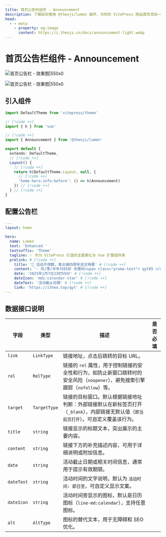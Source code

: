 ```yaml
---
title: 首页公告栏组件 - Announcement
description: 了解如何使用 @theojs/lumen 插件，为你的 VitePress 网站首页添加一个引人注目的公告栏组件。轻松配置和展示活动信息、重要通知或快速安装命令，有效提升首页互动性和信息传递效率。
head:
  - - meta
    - property: og:image
      content: https://i.theojs.cn/docs/announcement-light.webp
---
```


# 首页公告栏组件 - Announcement

![首页公告栏 - 效果图|550x0](https://i.theojs.cn/docs/announcement-light.webp#light '首页公告栏 - 效果图')

![首页公告栏 - 效果图|550x0](https://i.theojs.cn/docs/announcement-dark.webp#dark '首页公告栏 - 效果图')

## 引入组件

```ts [.vitepress/theme/index.ts]
import DefaultTheme from 'vitepress/theme'

// [!code ++]
import { h } from 'vue'

// [!code ++]
import { Announcement } from '@theojs/lumen'

export default {
  extends: DefaultTheme,
  // [!code ++]
  Layout() {
    // [!code ++]
    return h(DefaultTheme.Layout, null, {
      // [!code ++]
      'home-hero-info-before': () => h(Announcement)
    }) // [!code ++]
  } // [!code ++]
}
```

## 配置公告栏

```yaml [.vitepress/index.md]
---
layout: home

hero:
  name: Lumen
  text: 'Enhanced '
  textsuffix: 'Theme'
  tagline: ✨ 专为 VitePress 打造的主题美化与 Vue 扩展组件库
  prelink: # [!code ++]
    title: '🎉 活动不停歇，青云梯四周年双旦特惠' # [!code ++]
    content: '· 月/季/半年付85折 优惠码<span class="promo-text"> qyt85 </span></br>· 年付以及年付以上8折 优惠码<span class="promo-text"> qyt80</span></br>· 年付8折/2年付7折/3年付6折 配合优惠码折上折，最高可达<span class="promo-text"> 48 </span>折' # [!code ++]
    date: '2025年1月7日23时59分' # [!code ++]
    dateIcon: 'mdi:calendar-star' # [!code ++]
    dateText: '活动截止日期' # [!code ++]
    link: 'https://itheo.top/qyt' # [!code ++]
---
```

## 数据接口说明

| 字段       | 类型         | 描述                                                                                                                                                                                                           | 是否必填              |
| ---------- | ------------ | -------------------------------------------------------------------------------------------------------------------------------------------------------------------------------------------------------------- | --------------------- |
| `link`     | `LinkType`   | 链接地址，点击后跳转的目标 URL。                                                                                                                                                                               | <Badge text="可选" /> |
| `rel`      | `RelType`    | 链接的 `rel` 属性，用于控制链接的安全性和行为，如防止新窗口跳转时的安全风险（`noopener`）、避免搜索引擎跟踪（`nofollow`）等。                                                                                  | <Badge text="可选" /> |
| `target`   | `TargetType` | 链接的目标窗口。默认根据链接地址判断：外部链接默认在新标签页打开（`_blank`），内部链接无默认值（`即当前页打开`）。可自定义覆盖该行为。                                                                         | <Badge text="可选" /> |
| `title`    | `string`     | 链接显示的标题文本，突出展示的主要内容。                                                                                                                                                                       | <Badge text="必填" /> |
| `content`  | `string`     | 链接下方的补充描述内容，可用于详细说明或附加信息。                                                                                                                                                             | <Badge text="可选" /> |
| `date`     | `string`     | 活动截止日期或相关时间信息，通常用于提示有效期限。                                                                                                                                                             | <Badge text="可选" /> |
| `dateText` | `string`     | 活动时间的文字说明，默认为 `活动时间: 即日至`，可自定义显示文案。                                                                                                                                              | <Badge text="可选" /> |
| `dateIcon` | `string`     | 活动时间旁显示的图标，默认是日历图标（`line-md:calendar`），支持任意 <Pill name="iconify" link="https://icon-sets.iconify.design/" icon="line-md:iconify2-static" color="#1769AA" alt="iconify icon" /> 图标。 | <Badge text="可选" /> |
| `alt`      | `AltType`    | 图标的替代文本，用于无障碍和 SEO 优化。                                                                                                                                                                        | <Badge text="可选" /> |

